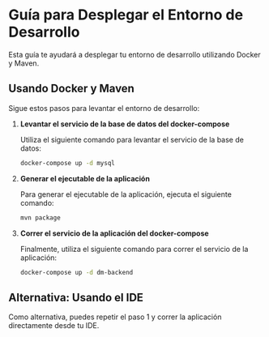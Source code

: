 # Guía para Desplegar el Entorno de Desarrollo

Esta guía te ayudará a desplegar tu entorno de desarrollo utilizando Docker y Maven.

## Usando Docker y Maven

Sigue estos pasos para levantar el entorno de desarrollo:

1. **Levantar el servicio de la base de datos del docker-compose**

   Utiliza el siguiente comando para levantar el servicio de la base de datos:

    ```bash
    docker-compose up -d mysql
    ```


2. **Generar el ejecutable de la aplicación**

   Para generar el ejecutable de la aplicación, ejecuta el siguiente comando:

    ```bash
    mvn package
    ```

3. **Correr el servicio de la aplicación del docker-compose**

   Finalmente, utiliza el siguiente comando para correr el servicio de la aplicación:

    ```bash
    docker-compose up -d dm-backend
    ```

## Alternativa: Usando el IDE

Como alternativa, puedes repetir el paso 1 y correr la aplicación directamente desde tu IDE.